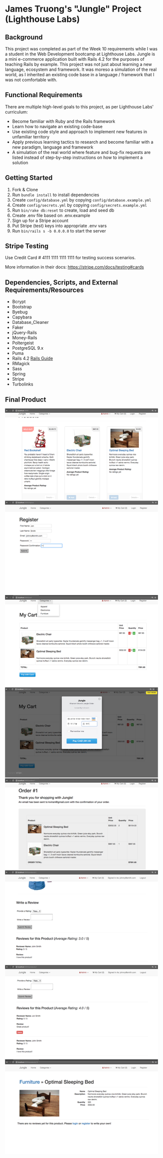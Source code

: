 # James Truong's "Jungle" Project (Lighthouse Labs)


## Background
This project was completed as part of the Week 10 requirements while I was a student in the Web Development bootcamp at Lighthouse Labs. Jungle is a mini e-commerce application built with Rails 4.2 for the purposes of teaching Rails by example. This project was not just about learning a new language, ecosystem and framework. It was moreso a simulation of the real world, as I inherited an existing code base in a language / framework that I was not comfortable with.


## Functional Requirements

There are multiple high-level goals to this project, as per Lighthouse Labs' curriculum:

- Become familiar with Ruby and the Rails framework
- Learn how to navigate an existing code-base
- Use existing code style and approach to implement new features in unfamiliar territory
- Apply previous learning tactics to research and become familiar with a new paradigm, language and framework
- A simulation of the real world where feature and bug-fix requests are listed instead of step-by-step instructions on how to implement a solution


## Getting Started

1. Fork & Clone
2. Run `bundle install` to install dependencies
3. Create `config/database.yml` by copying `config/database.example.yml`
4. Create `config/secrets.yml` by copying `config/secrets.example.yml`
5. Run `bin/rake db:reset` to create, load and seed db
6. Create .env file based on .env.example
7. Sign up for a Stripe account
8. Put Stripe (test) keys into appropriate .env vars
9. Run `bin/rails s -b 0.0.0.0` to start the server


## Stripe Testing

Use Credit Card # 4111 1111 1111 1111 for testing success scenarios.

More information in their docs: <https://stripe.com/docs/testing#cards>


## Dependencies, Scripts, and External Requirements/Resources

* Bcrypt
* Bootstrap
* Byebug
* Capybara
* Database_Cleaner
* Faker
* jQuery-Rails
* Money-Rails
* Poltergeist
* PostgreSQL 9.x
* Puma
* Rails 4.2 [Rails Guide](http://guides.rubyonrails.org/v4.2/)
* RMagick
* Sass
* Spring
* Stripe
* Turbolinks


## Final Product

!["Screenshot of Home Page"](https://raw.githubusercontent.com/jonosue/jungle-rails/master/docs/home-page.png)
!["Screenshot of New User Registration"](https://raw.githubusercontent.com/jonosue/jungle-rails/master/docs/new-user-registration.png)
!["Screenshot of Products in Cart"](https://raw.githubusercontent.com/jonosue/jungle-rails/master/docs/products-in-cart.png)
!["Screenshot of Stripe Payment"](https://raw.githubusercontent.com/jonosue/jungle-rails/master/docs/stripe-payment.png)
!["Screenshot of Order Confirmation"](https://raw.githubusercontent.com/jonosue/jungle-rails/master/docs/order-confirmation.png)
!["Screenshot of Product with Reviews"](https://raw.githubusercontent.com/jonosue/jungle-rails/master/docs/write-review.png)
!["Screenshot of a Submitted Review"](https://raw.githubusercontent.com/jonosue/jungle-rails/master/docs/rating-submitted.png)
!["Screenshot of Product with No Reviews"](https://raw.githubusercontent.com/jonosue/jungle-rails/master/docs/product-with-no-reviews.png)
